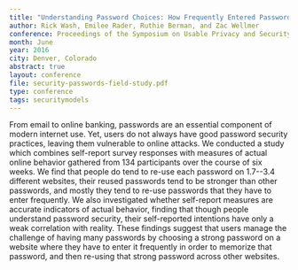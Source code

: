```yaml
---
title: "Understanding Password Choices: How Frequently Entered Passwords are Re-used Across Websites"
author: Rick Wash, Emilee Rader, Ruthie Berman, and Zac Wellmer
conference: Proceedings of the Symposium on Usable Privacy and Security (SOUPS)
month: June
year: 2016
city: Denver, Colorado
abstract: true
layout: conference
file: security-passwords-field-study.pdf
type: conference
tags: securitymodels
---
```



From email to online banking, passwords are an essential component of modern
internet use.  Yet, users do not always have good password security practices,
leaving them vulnerable to online attacks.  We conducted a study which combines
self-report survey responses with measures of actual online behavior gathered
from 134 participants over the course of six weeks.  We find that people do
tend to re-use each password on 1.7--3.4 different websites, their reused
passwords tend to be stronger than other passwords, and mostly they tend to
re-use passwords that they have to enter frequently.  We also investigated
whether self-report measures are accurate indicators of actual behavior,
finding that though people understand password security, their self-reported
intentions have only a weak correlation with reality. These findings suggest
that users manage the challenge of having many passwords by choosing a strong
password on a website where they have to enter it frequently in order to
memorize that password, and then re-using that strong password across other
websites.
